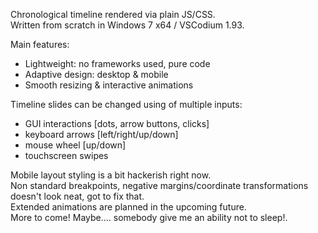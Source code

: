 Chronological timeline rendered via plain JS/CSS.
<br>
Written from scratch in Windows 7 x64 / VSCodium 1.93.
<br>

Main features:

- Lightweight: no frameworks used, pure code
- Adaptive design: desktop & mobile
- Smooth resizing & interactive animations

Timeline slides can be changed using of multiple inputs:

- GUI interactions [dots, arrow buttons, clicks]
- keyboard arrows [left/right/up/down]
- mouse wheel [up/down]
- touchscreen swipes

Mobile layout styling is a bit hackerish right now.
<br>
Non standard breakpoints, negative margins/coordinate transformations doesn't look neat, got to fix that.
<br>
Extended animations are planned in the upcoming future.
<br>
More to come! Maybe.... somebody give me an ability not to sleep!.
